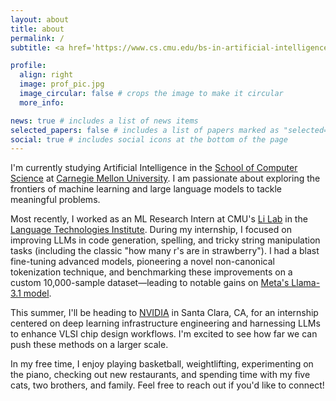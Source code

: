 ```yaml
---
layout: about
title: about
permalink: /
subtitle: <a href='https://www.cs.cmu.edu/bs-in-artificial-intelligence/'>B.S. in AI</a> @ CMU, incoming AI/DL Intern @ <a href='https://www.nvidia.com/en-us/'>NVIDIA</a>

profile:
  align: right
  image: prof_pic.jpg
  image_circular: false # crops the image to make it circular
  more_info:

news: true # includes a list of news items
selected_papers: false # includes a list of papers marked as "selected={true}"
social: true # includes social icons at the bottom of the page
---
```


I'm currently studying Artificial Intelligence in the [School of Computer Science](https://www.cs.cmu.edu/) at [Carnegie Mellon University](https://www.cmu.edu/). I am passionate about exploring the frontiers of machine learning and large language models to tackle meaningful problems.

Most recently, I worked as an ML Research Intern at CMU's [Li Lab](https://leililab.github.io/) in the [Language Technologies Institute](https://www.lti.cs.cmu.edu/). During my internship, I focused on improving LLMs in code generation, spelling, and tricky string manipulation tasks (including the classic "how many r's are in strawberry"). I had a blast fine-tuning advanced models, pioneering a novel non-canonical tokenization technique, and benchmarking these improvements on a custom 10,000-sample dataset—leading to notable gains on [Meta's Llama-3.1 model](https://www.llama.com/).

This summer, I'll be heading to [NVIDIA](https://www.nvidia.com/en-us/) in Santa Clara, CA, for an internship centered on deep learning infrastructure engineering and harnessing LLMs to enhance VLSI chip design workflows. I'm excited to see how far we can push these methods on a larger scale.

In my free time, I enjoy playing basketball, weightlifting, experimenting on the piano, checking out new restaurants, and spending time with my five cats, two brothers, and family. Feel free to reach out if you'd like to connect!
